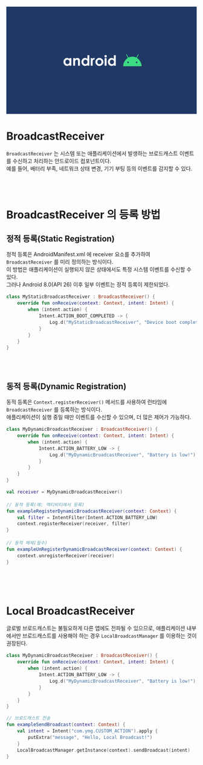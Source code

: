 ![banner](./android.png)
# BroadcastReceiver
`BroadcastReceiver` 는 시스템 또는 애플리케이션에서 발생하는 브로드캐스트 이벤트를 수신하고 처리하는 안드로이드 컴포넌트이다.<br/>
예를 들어, 배터리 부족, 네트워크 상태 변경, 기기 부팅 등의 이벤트를 감지할 수 있다.<br/>
<br/>
<br/>
<br/>



# BroadcastReceiver 의 등록 방법
## 정적 등록(Static Registration)
정적 등록은 AndroidManifest.xml 에 receiver 요소를 추가하여 `BroadcastReceiver` 를 미리 정의하는 방식이다.<br/>
이 방법은 애플리케이션이 실행되지 않은 상태에서도 특정 시스템 이벤트를 수신할 수 있다.<br/>
그러나 Android 8.0(API 26) 이후 일부 이벤트는 정적 등록이 제한되었다.<br/>

```kotlin
class MyStaticBroadcastReceiver : BroadcastReceiver() {
    override fun onReceive(context: Context, intent: Intent) {
        when (intent.action) {
            Intent.ACTION_BOOT_COMPLETED -> {
                Log.d("MyStaticBroadcastReceiver", "Device boot completed!")
            }
        }
    }
}
```
<br/>
<br/>

## 동적 등록(Dynamic Registration)
동적 등록은 `Context.registerReceiver()` 메서드를 사용하여 런타임에 `BroadcastReceiver` 를 등록하는 방식이다.<br/>
애플리케이션이 실행 중일 때만 이벤트를 수신할 수 있으며, 더 많은 제어가 가능하다.<br/>

```kotlin
class MyDynamicBroadcastReceiver : BroadcastReceiver() {
    override fun onReceive(context: Context, intent: Intent) {
        when (intent.action) {
            Intent.ACTION_BATTERY_LOW -> {
                Log.d("MyDynamicBroadcastReceiver", "Battery is low!")
            }
        }
    }
}
```
```kotlin
val receiver = MyDynamicBroadcastReceiver()

// 동적 등록(예: 액티비티에서 등록)
fun exampleRegisterDynamicBroadcastReceiver(context: Context) {
    val filter = IntentFilter(Intent.ACTION_BATTERY_LOW)
    context.registerReceiver(receiver, filter)
}

// 동적 해제(필수)
fun exampleUnRegisterDynamicBroadcastReceiver(context: Context) {
    context.unregisterReceiver(receiver)
}
```
<br/>
<br/>
<br/>



# Local BroadcastReceiver
글로벌 브로드캐스트는 불필요하게 다른 앱에도 전파될 수 있으므로, 애플리케이션 내부에서만 브로드캐스트를 사용해야 하는 경우 `LocalBroadcastManager` 를 이용하는 것이 권장된다.<br/>

```kotlin
class MyDynamicBroadcastReceiver : BroadcastReceiver() {
    override fun onReceive(context: Context, intent: Intent) {
        when (intent.action) {
            Intent.ACTION_BATTERY_LOW -> {
                Log.d("MyDynamicBroadcastReceiver", "Battery is low!")
            }
        }
    }
}
```
```kotlin
// 브로드캐스트 전송
fun exampleSendBroadcast(context: Context) {
    val intent = Intent("com.ymg.CUSTOM_ACTION").apply {
        putExtra("message", "Hello, Local Broadcast!")
    }
    LocalBroadcastManager.getInstance(context).sendBroadcast(intent)
}
```